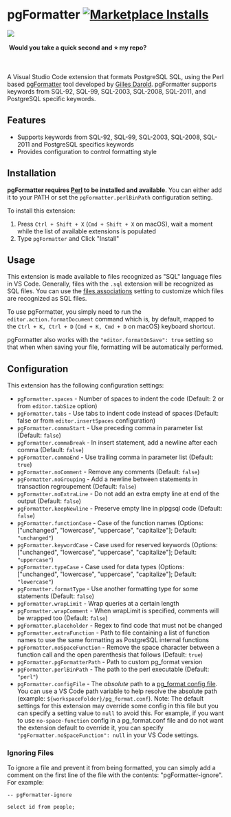 # pgFormatter [![Marketplace Installs](https://img.shields.io/visual-studio-marketplace/i/bradymholt.pgformatter.svg)](https://marketplace.visualstudio.com/items?itemName=bradymholt.pgformatter#overview) 

<img align="left" src="https://user-images.githubusercontent.com/759811/210273710-b13913e2-0a71-4d9d-94da-1fe538b8a73e.gif"/>

<br/>

 &nbsp;**Would you take a quick second and ⭐️ my repo?**

<br/>


A Visual Studio Code extension that formats PostgreSQL SQL, using the Perl based [pgFormatter](https://github.com/darold/pgFormatter) tool developed by [Gilles Darold](https://github.com/darold).  pgFormatter supports keywords from SQL-92, SQL-99, SQL-2003, SQL-2008, SQL-2011, and PostgreSQL specific keywords.

## Features

* Supports keywords from SQL-92, SQL-99, SQL-2003, SQL-2008, SQL-2011 and PostgreSQL specifics keywords
* Provides configuration to control formatting style

## Installation

**pgFormatter requires [Perl](https://www.perl.org/) to be installed and available**. You can either add it to your PATH or set the `pgFormatter.perlBinPath` configuration setting.

To install this extension:

1. Press `Ctrl + Shift + X` (`Cmd + Shift + X` on macOS), wait a moment while the list of available extensions is populated
2. Type `pgFormatter` and Click "Install"

## Usage

This extension is made available to files recognized as "SQL" language files in VS Code. Generally, files with the `.sql` extension will be recognized as SQL files. You can use the [files.associations](https://code.visualstudio.com/updates/vMarch#_file-to-language-association) setting to customize which files are recognized as SQL files.

To use pgFormatter, you simply need to run the `editor.action.formatDocument` command which is, by default, mapped to the `Ctrl + K, Ctrl + D` (`Cmd + K, Cmd + D` on macOS) keyboard shortcut.

pgFormatter also works with the `"editor.formatOnSave": true` setting so that when when saving your file, formatting will be automatically performed.

## Configuration

This extension has the following configuration settings:

* `pgFormatter.spaces` - Number of spaces to indent the code (Default: 2 or from `editor.tabSize` option)
* `pgFormatter.tabs` - Use tabs to indent code instead of spaces (Default: false or from `editor.insertSpaces` configuration)
* `pgFormatter.commaStart` - Use preceding comma in parameter list (Default: `false`)
* `pgFormatter.commaBreak` - In insert statement, add a newline after each comma (Default: `false`)
* `pgFormatter.commaEnd` - Use trailing comma in parameter list (Default: `true`)
* `pgFormatter.noComment` - Remove any comments (Default: `false`)
* `pgFormatter.noGrouping` - Add a newline between statements in transaction regroupement (Default: `false`)
* `pgFormatter.noExtraLine` - Do not add an extra empty line at end of the output (Default: `false`)
* `pgFormatter.keepNewline` - Preserve empty line in plpgsql code (Default: `false`)
* `pgFormatter.functionCase` - Case of the function names (Options: ["unchanged", "lowercase", "uppercase", "capitalize"]; Default: `"unchanged"`)
* `pgFormatter.keywordCase` - Case used for reserved keywords (Options: ["unchanged", "lowercase", "uppercase", "capitalize"]; Default: `"uppercase"`)
* `pgFormatter.typeCase` - Case used for data types (Options: ["unchanged", "lowercase", "uppercase", "capitalize"]; Default: `"lowercase"`)
* `pgFormatter.formatType` - Use another formatting type for some statements (Default: `false`)
* `pgFormatter.wrapLimit` - Wrap queries at a certain length
* `pgFormatter.wrapComment` - When wrapLimit is specified, comments will be wrapped too (Default: `false`)
* `pgFormatter.placeholder` - Regex to find code that must not be changed
* `pgFormatter.extraFunction` - Path to file containing a list of function names to use the same formatting as PostgreSQL internal functions
* `pgFormatter.noSpaceFunction` - Remove the space character between a function call and the open parenthesis that follows (Default: `true`)
* `pgFormatter.pgFormatterPath` - Path to custom pg_format version
* `pgFormatter.perlBinPath` - The path to the perl executable (Default: `"perl"`)
* `pgFormatter.configFile` - The _absolute_ path to a [pg_format config file](https://github.com/darold/pgFormatter/blob/master/README).  You can use a VS Code path variable to help resolve the absolute path (example: `${workspaceFolder}/pg_format.conf`).  Note: The default settings for this extension may override some config in this file but you can specify a setting value to `null` to avoid this.  For example, if you want to use `no-space-function` config in a pg_format.conf file and do not want the extension default to override it, you can specify `"pgFormatter.noSpaceFunction": null` in your VS Code settings.

### Ignoring Files

To ignore a file and prevent it from being formatted, you can simply add a comment on the first line of the file with the contents: "pgFormatter-ignore". For example:

```
-- pgFormatter-ignore

select id from people;
```

